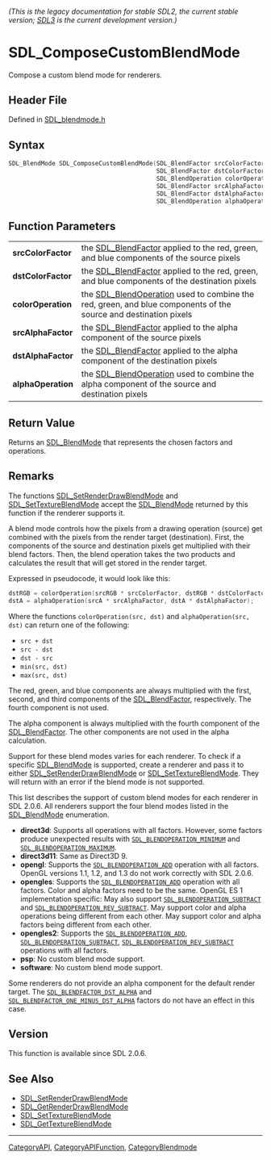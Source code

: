 ###### (This is the legacy documentation for stable SDL2, the current stable version; [SDL3](https://wiki.libsdl.org/SDL3/) is the current development version.)
# SDL_ComposeCustomBlendMode

Compose a custom blend mode for renderers.

## Header File

Defined in [SDL_blendmode.h](https://github.com/libsdl-org/SDL/blob/SDL2/include/SDL_blendmode.h)

## Syntax

```c
SDL_BlendMode SDL_ComposeCustomBlendMode(SDL_BlendFactor srcColorFactor,
                                         SDL_BlendFactor dstColorFactor,
                                         SDL_BlendOperation colorOperation,
                                         SDL_BlendFactor srcAlphaFactor,
                                         SDL_BlendFactor dstAlphaFactor,
                                         SDL_BlendOperation alphaOperation);

```

## Function Parameters

|                        |                                                                                                                                       |
| ---------------------- | ------------------------------------------------------------------------------------------------------------------------------------- |
| **srcColorFactor**     | the [SDL_BlendFactor](SDL_BlendFactor) applied to the red, green, and blue components of the source pixels                            |
| **dstColorFactor**     | the [SDL_BlendFactor](SDL_BlendFactor) applied to the red, green, and blue components of the destination pixels                       |
| **colorOperation**     | the [SDL_BlendOperation](SDL_BlendOperation) used to combine the red, green, and blue components of the source and destination pixels |
| **srcAlphaFactor**     | the [SDL_BlendFactor](SDL_BlendFactor) applied to the alpha component of the source pixels                                            |
| **dstAlphaFactor**     | the [SDL_BlendFactor](SDL_BlendFactor) applied to the alpha component of the destination pixels                                       |
| **alphaOperation**     | the [SDL_BlendOperation](SDL_BlendOperation) used to combine the alpha component of the source and destination pixels                 |

## Return Value

Returns an [SDL_BlendMode](SDL_BlendMode) that represents the chosen
factors and operations.

## Remarks

The functions [SDL_SetRenderDrawBlendMode](SDL_SetRenderDrawBlendMode) and
[SDL_SetTextureBlendMode](SDL_SetTextureBlendMode) accept the
[SDL_BlendMode](SDL_BlendMode) returned by this function if the renderer
supports it.

A blend mode controls how the pixels from a drawing operation (source) get
combined with the pixels from the render target (destination). First, the
components of the source and destination pixels get multiplied with their
blend factors. Then, the blend operation takes the two products and
calculates the result that will get stored in the render target.

Expressed in pseudocode, it would look like this:

```c
dstRGB = colorOperation(srcRGB * srcColorFactor, dstRGB * dstColorFactor);
dstA = alphaOperation(srcA * srcAlphaFactor, dstA * dstAlphaFactor);
```

Where the functions `colorOperation(src, dst)` and `alphaOperation(src,
dst)` can return one of the following:

- `src + dst`
- `src - dst`
- `dst - src`
- `min(src, dst)`
- `max(src, dst)`

The red, green, and blue components are always multiplied with the first,
second, and third components of the [SDL_BlendFactor](SDL_BlendFactor),
respectively. The fourth component is not used.

The alpha component is always multiplied with the fourth component of the
[SDL_BlendFactor](SDL_BlendFactor). The other components are not used in
the alpha calculation.

Support for these blend modes varies for each renderer. To check if a
specific [SDL_BlendMode](SDL_BlendMode) is supported, create a renderer and
pass it to either [SDL_SetRenderDrawBlendMode](SDL_SetRenderDrawBlendMode)
or [SDL_SetTextureBlendMode](SDL_SetTextureBlendMode). They will return
with an error if the blend mode is not supported.

This list describes the support of custom blend modes for each renderer in
SDL 2.0.6. All renderers support the four blend modes listed in the
[SDL_BlendMode](SDL_BlendMode) enumeration.

- **direct3d**: Supports all operations with all factors. However, some
  factors produce unexpected results with
  [`SDL_BLENDOPERATION_MINIMUM`](SDL_BLENDOPERATION_MINIMUM) and
  [`SDL_BLENDOPERATION_MAXIMUM`](SDL_BLENDOPERATION_MAXIMUM).
- **direct3d11**: Same as Direct3D 9.
- **opengl**: Supports the
  [`SDL_BLENDOPERATION_ADD`](SDL_BLENDOPERATION_ADD) operation with all
  factors. OpenGL versions 1.1, 1.2, and 1.3 do not work correctly with SDL
  2.0.6.
- **opengles**: Supports the
  [`SDL_BLENDOPERATION_ADD`](SDL_BLENDOPERATION_ADD) operation with all
  factors. Color and alpha factors need to be the same. OpenGL ES 1
  implementation specific: May also support
  [`SDL_BLENDOPERATION_SUBTRACT`](SDL_BLENDOPERATION_SUBTRACT) and
  [`SDL_BLENDOPERATION_REV_SUBTRACT`](SDL_BLENDOPERATION_REV_SUBTRACT). May
  support color and alpha operations being different from each other. May
  support color and alpha factors being different from each other.
- **opengles2**: Supports the
  [`SDL_BLENDOPERATION_ADD`](SDL_BLENDOPERATION_ADD),
  [`SDL_BLENDOPERATION_SUBTRACT`](SDL_BLENDOPERATION_SUBTRACT),
  [`SDL_BLENDOPERATION_REV_SUBTRACT`](SDL_BLENDOPERATION_REV_SUBTRACT)
  operations with all factors.
- **psp**: No custom blend mode support.
- **software**: No custom blend mode support.

Some renderers do not provide an alpha component for the default render
target. The [`SDL_BLENDFACTOR_DST_ALPHA`](SDL_BLENDFACTOR_DST_ALPHA) and
[`SDL_BLENDFACTOR_ONE_MINUS_DST_ALPHA`](SDL_BLENDFACTOR_ONE_MINUS_DST_ALPHA)
factors do not have an effect in this case.

## Version

This function is available since SDL 2.0.6.

## See Also

- [SDL_SetRenderDrawBlendMode](SDL_SetRenderDrawBlendMode)
- [SDL_GetRenderDrawBlendMode](SDL_GetRenderDrawBlendMode)
- [SDL_SetTextureBlendMode](SDL_SetTextureBlendMode)
- [SDL_GetTextureBlendMode](SDL_GetTextureBlendMode)

----
[CategoryAPI](CategoryAPI), [CategoryAPIFunction](CategoryAPIFunction), [CategoryBlendmode](CategoryBlendmode)

